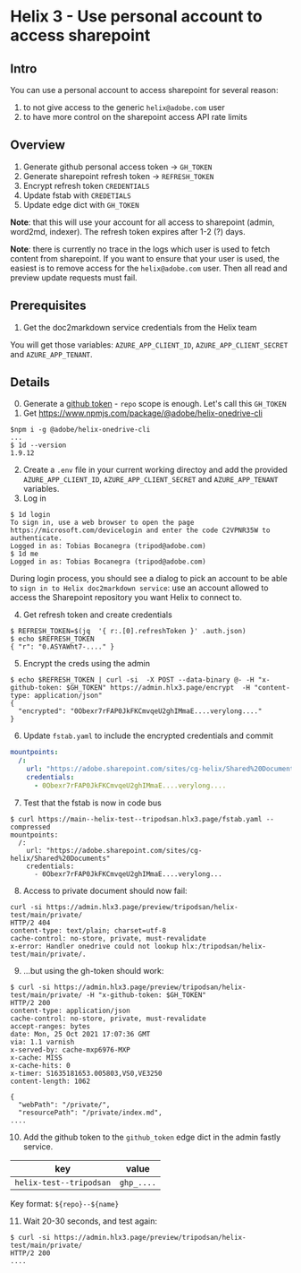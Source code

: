 # Helix 3 - Use personal account to access sharepoint

## Intro

You can use a personal account to access sharepoint for several reason:
1. to not give access to the generic `helix@adobe.com` user
2. to have more control on the sharepoint access API rate limits

## Overview

1. Generate github personal access token -> `GH_TOKEN`
2. Generate sharepoint refresh token -> `REFRESH_TOKEN`
3. Encrypt refresh token `CREDENTIALS`
4. Update fstab with `CREDETIALS`
5. Update edge dict with `GH_TOKEN`

**Note**: that this will use your account for all access to sharepoint (admin, word2md, indexer).
The refresh token expires after 1-2 (?) days.

**Note**: there is currently no trace in the logs which user is used to fetch content from sharepoint. If you want to ensure that your user is used, the easiest is to remove access for the `helix@adobe.com` user. Then all read and preview update requests must fail.

## Prerequisites

1. Get the doc2markdown service credentials from the Helix team

You will get those variables: `AZURE_APP_CLIENT_ID`, `AZURE_APP_CLIENT_SECRET` and `AZURE_APP_TENANT`.

## Details

0. Generate a [github token](https://github.com/settings/tokens) - `repo` scope is enough. Let's call this `GH_TOKEN`
1. Get https://www.npmjs.com/package/@adobe/helix-onedrive-cli 
```console
$npm i -g @adobe/helix-onedrive-cli
...
$ 1d --version
1.9.12
```
2. Create a `.env` file in your current working directoy and add the provided `AZURE_APP_CLIENT_ID`, `AZURE_APP_CLIENT_SECRET` and `AZURE_APP_TENANT` variables.
3. Log in 
```console
$ 1d login
To sign in, use a web browser to open the page https://microsoft.com/devicelogin and enter the code C2VPNR35W to authenticate.
Logged in as: Tobias Bocanegra (tripod@adobe.com)
$ 1d me
Logged in as: Tobias Bocanegra (tripod@adobe.com) 
``` 

During login process, you should see a dialog to pick an account to be able to `sign in to Helix doc2markdown service`: use an account allowed to access the Sharepoint repository you want Helix to connect to.

4. Get refresh token and create credentials
```console
$ REFRESH_TOKEN=$(jq  '{ r:.[0].refreshToken }' .auth.json)
$ echo $REFRESH_TOKEN
{ "r": "0.ASYAWht7-...." }
```
5. Encrypt the creds using the admin
```console
$ echo $REFRESH_TOKEN | curl -si  -X POST --data-binary @- -H "x-github-token: $GH_TOKEN" https://admin.hlx3.page/encrypt  -H "content-type: application/json"
{
  "encrypted": "0Obexr7rFAP0JkFKCmvqeU2ghIMmaE....verylong...."
}
```
6. Update `fstab.yaml` to include the encrypted credentials and commit
```yaml
mountpoints:
  /:
    url: "https://adobe.sharepoint.com/sites/cg-helix/Shared%20Documents"
    credentials:
      - 0Obexr7rFAP0JkFKCmvqeU2ghIMmaE....verylong....
```
7. Test that the fstab is now in code bus
```console 
$ curl https://main--helix-test--tripodsan.hlx3.page/fstab.yaml --compressed
mountpoints:
  /:
    url: "https://adobe.sharepoint.com/sites/cg-helix/Shared%20Documents"
    credentials:
      - 0Obexr7rFAP0JkFKCmvqeU2ghIMmaE....verylong...
```
8. Access to private document should now fail:
```console
curl -si https://admin.hlx3.page/preview/tripodsan/helix-test/main/private/
HTTP/2 404
content-type: text/plain; charset=utf-8
cache-control: no-store, private, must-revalidate
x-error: Handler onedrive could not lookup hlx:/tripodsan/helix-test/main/private/.
```
9. ...but using the gh-token should work:
```console
$ curl -si https://admin.hlx3.page/preview/tripodsan/helix-test/main/private/ -H "x-github-token: $GH_TOKEN"
HTTP/2 200
content-type: application/json
cache-control: no-store, private, must-revalidate
accept-ranges: bytes
date: Mon, 25 Oct 2021 17:07:36 GMT
via: 1.1 varnish
x-served-by: cache-mxp6976-MXP
x-cache: MISS
x-cache-hits: 0
x-timer: S1635181653.005803,VS0,VE3250
content-length: 1062

{
  "webPath": "/private/",
  "resourcePath": "/private/index.md",
....
```
10. Add the github token to the `github_token` edge dict in the admin fastly service.

| key | value |
|-----|-------|
| `helix-test--tripodsan` | `ghp_....` |

Key format: `${repo}--${name}`

11. Wait 20-30 seconds, and test again:
```console
$ curl -si https://admin.hlx3.page/preview/tripodsan/helix-test/main/private/
HTTP/2 200
....
```
